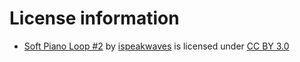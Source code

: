 # License information
* [Soft Piano Loop #2](https://freesound.org/people/ispeakwaves/sounds/384935/) by [ispeakwaves](https://freesound.org/people/ispeakwaves/) is licensed under [CC BY 3.0](https://creativecommons.org/licenses/by/3.0/)
